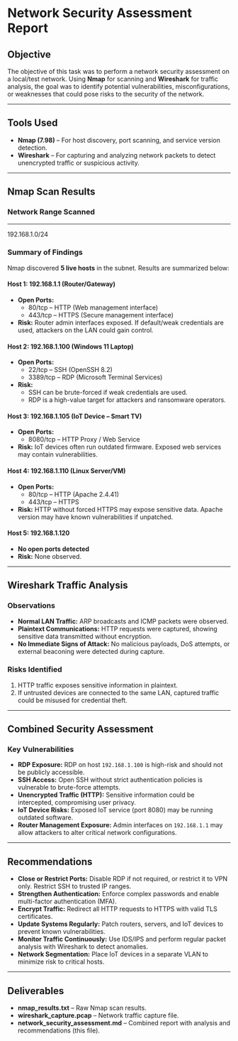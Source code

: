 # Network Security Assessment Report

## Objective
The objective of this task was to perform a network security assessment on a local/test network. Using **Nmap** for scanning and **Wireshark** for traffic analysis, the goal was to identify potential vulnerabilities, misconfigurations, or weaknesses that could pose risks to the security of the network.

---

## Tools Used
- **Nmap (7.98)** – For host discovery, port scanning, and service version detection.  
- **Wireshark** – For capturing and analyzing network packets to detect unencrypted traffic or suspicious activity.  

---

## Nmap Scan Results

### Network Range Scanned
-----------------------------------------------------------
192.168.1.0/24

### Summary of Findings
Nmap discovered **5 live hosts** in the subnet. Results are summarized below:

#### Host 1: 192.168.1.1 (Router/Gateway)
- **Open Ports:**
  - 80/tcp – HTTP (Web management interface)
  - 443/tcp – HTTPS (Secure management interface)
- **Risk:** Router admin interfaces exposed. If default/weak credentials are used, attackers on the LAN could gain control.

#### Host 2: 192.168.1.100 (Windows 11 Laptop)
- **Open Ports:**
  - 22/tcp – SSH (OpenSSH 8.2)
  - 3389/tcp – RDP (Microsoft Terminal Services)
- **Risk:**  
  - SSH can be brute-forced if weak credentials are used.  
  - RDP is a high-value target for attackers and ransomware operators.  

#### Host 3: 192.168.1.105 (IoT Device – Smart TV)
- **Open Ports:**
  - 8080/tcp – HTTP Proxy / Web Service
- **Risk:** IoT devices often run outdated firmware. Exposed web services may contain vulnerabilities.  

#### Host 4: 192.168.1.110 (Linux Server/VM)
- **Open Ports:**
  - 80/tcp – HTTP (Apache 2.4.41)
  - 443/tcp – HTTPS
- **Risk:** HTTP without forced HTTPS may expose sensitive data. Apache version may have known vulnerabilities if unpatched.  

#### Host 5: 192.168.1.120
- **No open ports detected**  
- **Risk:** None observed.  

---

## Wireshark Traffic Analysis

### Observations
- **Normal LAN Traffic:** ARP broadcasts and ICMP packets were observed.  
- **Plaintext Communications:** HTTP requests were captured, showing sensitive data transmitted without encryption.  
- **No Immediate Signs of Attack:** No malicious payloads, DoS attempts, or external beaconing were detected during capture.  

### Risks Identified
1. HTTP traffic exposes sensitive information in plaintext.  
2. If untrusted devices are connected to the same LAN, captured traffic could be misused for credential theft.  

---

## Combined Security Assessment

### Key Vulnerabilities
- **RDP Exposure:** RDP on host `192.168.1.100` is high-risk and should not be publicly accessible.  
- **SSH Access:** Open SSH without strict authentication policies is vulnerable to brute-force attempts.  
- **Unencrypted Traffic (HTTP):** Sensitive information could be intercepted, compromising user privacy.  
- **IoT Device Risks:** Exposed IoT service (port 8080) may be running outdated software.  
- **Router Management Exposure:** Admin interfaces on `192.168.1.1` may allow attackers to alter critical network configurations.  

---

## Recommendations
- **Close or Restrict Ports:** Disable RDP if not required, or restrict it to VPN only. Restrict SSH to trusted IP ranges.  
- **Strengthen Authentication:** Enforce complex passwords and enable multi-factor authentication (MFA).  
- **Encrypt Traffic:** Redirect all HTTP requests to HTTPS with valid TLS certificates.  
- **Update Systems Regularly:** Patch routers, servers, and IoT devices to prevent known vulnerabilities.  
- **Monitor Traffic Continuously:** Use IDS/IPS and perform regular packet analysis with Wireshark to detect anomalies.  
- **Network Segmentation:** Place IoT devices in a separate VLAN to minimize risk to critical hosts.  

---

## Deliverables
- **nmap_results.txt** – Raw Nmap scan results.  
- **wireshark_capture.pcap** – Network traffic capture file.  
- **network_security_assessment.md** – Combined report with analysis and recommendations (this file).  
